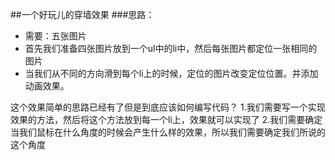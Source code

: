 ##一个好玩儿的穿墙效果
###思路：
- 需要：五张图片
- 首先我们准备四张图片放到一个ul中的li中，然后每张图片都定位一张相同的图片
- 当我们从不同的方向滑到每个li上的时候，定位的图片改变定位位置。并添加动画效果。


这个效果简单的思路已经有了但是到底应该如何编写代码？
1.我们需要写一个实现效果的方法，然后将这个方法放到每一个li上，效果就可以实现了
2.我们需要确定当我们鼠标在什么角度的时候会产生什么样的效果，所以我们需要确定我们所说的这个角度
